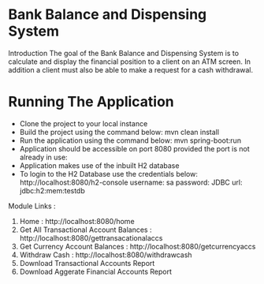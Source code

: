 # Bank Balance and Dispensing System

Introduction
The goal of the Bank Balance and Dispensing System is to calculate and display the financial position to a client on an ATM screen.  In addition a client must also be able to make a request for a cash withdrawal.


# Running The Application
- Clone the project to your local instance
- Build the project using the command below:
	mvn clean install
- Run the application using the command below:
	mvn spring-boot:run 
- Application should be accessible on port 8080 provided the port is not already in use:
- Application makes use of the inbuilt H2 database
- To login to the H2 Database use the credentials below:
	http://localhost:8080/h2-console
	username: sa
	password: 
	JDBC url: jdbc:h2:mem:testdb
	


Module Links :
1.	Home : http://localhost:8080/home
2.	Get All Transactional Account Balances : http://localhost:8080/gettransacationalaccs 
3.	 Get Currency Account Balances : http://localhost:8080/getcurrencyaccs
4.	Withdraw Cash : http://localhost:8080/withdrawcash
5.	Download Transactional Accounts Report 
6.	Download Aggerate Financial Accounts Report
